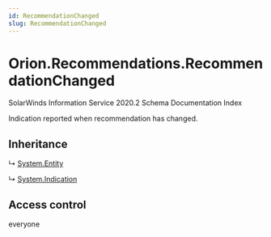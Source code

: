 ```yaml
---
id: RecommendationChanged
slug: RecommendationChanged
---
```


# Orion.Recommendations.RecommendationChanged

SolarWinds Information Service 2020.2 Schema Documentation Index

Indication reported when recommendation has changed.

## Inheritance

↳ [System.Entity](./../System/Entity)

↳ [System.Indication](./../System/Indication)

## Access control

everyone

